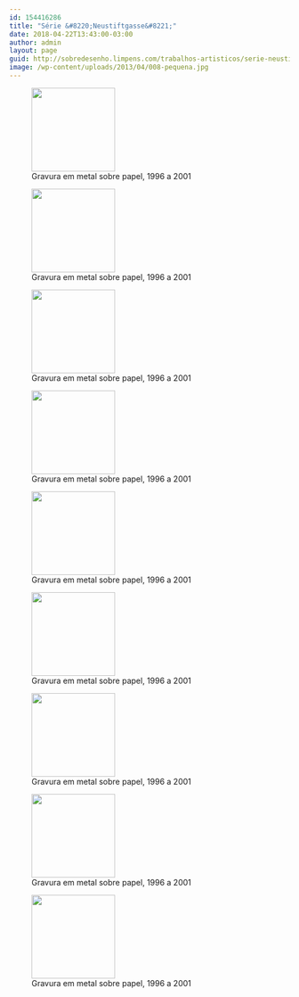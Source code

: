 ```yaml
---
id: 154416286
title: "Série &#8220;Neustiftgasse&#8221;"
date: 2018-04-22T13:43:00-03:00
author: admin
layout: page
guid: http://sobredesenho.limpens.com/trabalhos-artisticos/serie-neustiftgasse/
image: /wp-content/uploads/2013/04/008-pequena.jpg
---
```


<div id='gallery-19' class='gallery galleryid-154416286 gallery-columns-3 gallery-size-thumbnail'>
  <figure class='gallery-item'> 
  
  <div class='gallery-icon landscape'>
    <a href='https://i1.wp.com/sobredesenho.limpens.com/wp-content/uploads/2013/04/009-pequena.jpg'><img width="150" height="150" src="https://i1.wp.com/sobredesenho.limpens.com/wp-content/uploads/2013/04/009-pequena.jpg?resize=150%2C150&#038;ssl=1" class="attachment-thumbnail size-thumbnail" alt="" loading="lazy" aria-describedby="gallery-19-154416168" srcset="https://i1.wp.com/sobredesenho.limpens.com/wp-content/uploads/2013/04/009-pequena.jpg?resize=150%2C150&ssl=1 150w, https://i1.wp.com/sobredesenho.limpens.com/wp-content/uploads/2013/04/009-pequena.jpg?zoom=2&resize=150%2C150&ssl=1 300w, https://i1.wp.com/sobredesenho.limpens.com/wp-content/uploads/2013/04/009-pequena.jpg?zoom=3&resize=150%2C150&ssl=1 450w" sizes="(max-width: 150px) 85vw, 150px" data-recalc-dims="1" /></a>
  </div><figcaption class='wp-caption-text gallery-caption' id='gallery-19-154416168'> Gravura em metal sobre papel, 1996 a 2001 </figcaption></figure><figure class='gallery-item'> 
  
  <div class='gallery-icon landscape'>
    <a href='https://i0.wp.com/sobredesenho.limpens.com/wp-content/uploads/2013/04/008-pequena.jpg'><img width="150" height="150" src="https://i0.wp.com/sobredesenho.limpens.com/wp-content/uploads/2013/04/008-pequena.jpg?resize=150%2C150&#038;ssl=1" class="attachment-thumbnail size-thumbnail" alt="" loading="lazy" aria-describedby="gallery-19-154416167" srcset="https://i0.wp.com/sobredesenho.limpens.com/wp-content/uploads/2013/04/008-pequena.jpg?resize=150%2C150&ssl=1 150w, https://i0.wp.com/sobredesenho.limpens.com/wp-content/uploads/2013/04/008-pequena.jpg?zoom=2&resize=150%2C150&ssl=1 300w, https://i0.wp.com/sobredesenho.limpens.com/wp-content/uploads/2013/04/008-pequena.jpg?zoom=3&resize=150%2C150&ssl=1 450w" sizes="(max-width: 150px) 85vw, 150px" data-recalc-dims="1" /></a>
  </div><figcaption class='wp-caption-text gallery-caption' id='gallery-19-154416167'> Gravura em metal sobre papel, 1996 a 2001 </figcaption></figure><figure class='gallery-item'> 
  
  <div class='gallery-icon portrait'>
    <a href='https://i2.wp.com/sobredesenho.limpens.com/wp-content/uploads/2013/04/007-pequena.jpg'><img width="150" height="150" src="https://i2.wp.com/sobredesenho.limpens.com/wp-content/uploads/2013/04/007-pequena.jpg?resize=150%2C150&#038;ssl=1" class="attachment-thumbnail size-thumbnail" alt="" loading="lazy" aria-describedby="gallery-19-154416166" srcset="https://i2.wp.com/sobredesenho.limpens.com/wp-content/uploads/2013/04/007-pequena.jpg?resize=150%2C150&ssl=1 150w, https://i2.wp.com/sobredesenho.limpens.com/wp-content/uploads/2013/04/007-pequena.jpg?zoom=2&resize=150%2C150&ssl=1 300w, https://i2.wp.com/sobredesenho.limpens.com/wp-content/uploads/2013/04/007-pequena.jpg?zoom=3&resize=150%2C150&ssl=1 450w" sizes="(max-width: 150px) 85vw, 150px" data-recalc-dims="1" /></a>
  </div><figcaption class='wp-caption-text gallery-caption' id='gallery-19-154416166'> Gravura em metal sobre papel, 1996 a 2001 </figcaption></figure><figure class='gallery-item'> 
  
  <div class='gallery-icon portrait'>
    <a href='https://i1.wp.com/sobredesenho.limpens.com/wp-content/uploads/2013/04/006-pequena.jpg'><img width="150" height="150" src="https://i1.wp.com/sobredesenho.limpens.com/wp-content/uploads/2013/04/006-pequena.jpg?resize=150%2C150&#038;ssl=1" class="attachment-thumbnail size-thumbnail" alt="" loading="lazy" aria-describedby="gallery-19-154416165" srcset="https://i1.wp.com/sobredesenho.limpens.com/wp-content/uploads/2013/04/006-pequena.jpg?resize=150%2C150&ssl=1 150w, https://i1.wp.com/sobredesenho.limpens.com/wp-content/uploads/2013/04/006-pequena.jpg?zoom=2&resize=150%2C150&ssl=1 300w, https://i1.wp.com/sobredesenho.limpens.com/wp-content/uploads/2013/04/006-pequena.jpg?zoom=3&resize=150%2C150&ssl=1 450w" sizes="(max-width: 150px) 85vw, 150px" data-recalc-dims="1" /></a>
  </div><figcaption class='wp-caption-text gallery-caption' id='gallery-19-154416165'> Gravura em metal sobre papel, 1996 a 2001 </figcaption></figure><figure class='gallery-item'> 
  
  <div class='gallery-icon landscape'>
    <a href='https://i0.wp.com/sobredesenho.limpens.com/wp-content/uploads/2013/04/005-pequena.jpg'><img width="150" height="150" src="https://i0.wp.com/sobredesenho.limpens.com/wp-content/uploads/2013/04/005-pequena.jpg?resize=150%2C150&#038;ssl=1" class="attachment-thumbnail size-thumbnail" alt="" loading="lazy" aria-describedby="gallery-19-154416164" srcset="https://i0.wp.com/sobredesenho.limpens.com/wp-content/uploads/2013/04/005-pequena.jpg?resize=150%2C150&ssl=1 150w, https://i0.wp.com/sobredesenho.limpens.com/wp-content/uploads/2013/04/005-pequena.jpg?zoom=2&resize=150%2C150&ssl=1 300w, https://i0.wp.com/sobredesenho.limpens.com/wp-content/uploads/2013/04/005-pequena.jpg?zoom=3&resize=150%2C150&ssl=1 450w" sizes="(max-width: 150px) 85vw, 150px" data-recalc-dims="1" /></a>
  </div><figcaption class='wp-caption-text gallery-caption' id='gallery-19-154416164'> Gravura em metal sobre papel, 1996 a 2001 </figcaption></figure><figure class='gallery-item'> 
  
  <div class='gallery-icon landscape'>
    <a href='https://i2.wp.com/sobredesenho.limpens.com/wp-content/uploads/2013/04/004-pequena.jpg'><img width="150" height="150" src="https://i2.wp.com/sobredesenho.limpens.com/wp-content/uploads/2013/04/004-pequena.jpg?resize=150%2C150&#038;ssl=1" class="attachment-thumbnail size-thumbnail" alt="" loading="lazy" aria-describedby="gallery-19-154416163" srcset="https://i2.wp.com/sobredesenho.limpens.com/wp-content/uploads/2013/04/004-pequena.jpg?resize=150%2C150&ssl=1 150w, https://i2.wp.com/sobredesenho.limpens.com/wp-content/uploads/2013/04/004-pequena.jpg?zoom=2&resize=150%2C150&ssl=1 300w, https://i2.wp.com/sobredesenho.limpens.com/wp-content/uploads/2013/04/004-pequena.jpg?zoom=3&resize=150%2C150&ssl=1 450w" sizes="(max-width: 150px) 85vw, 150px" data-recalc-dims="1" /></a>
  </div><figcaption class='wp-caption-text gallery-caption' id='gallery-19-154416163'> Gravura em metal sobre papel, 1996 a 2001 </figcaption></figure><figure class='gallery-item'> 
  
  <div class='gallery-icon landscape'>
    <a href='https://i2.wp.com/sobredesenho.limpens.com/wp-content/uploads/2013/04/003-pequena.jpg'><img width="150" height="150" src="https://i2.wp.com/sobredesenho.limpens.com/wp-content/uploads/2013/04/003-pequena.jpg?resize=150%2C150&#038;ssl=1" class="attachment-thumbnail size-thumbnail" alt="" loading="lazy" aria-describedby="gallery-19-154416162" srcset="https://i2.wp.com/sobredesenho.limpens.com/wp-content/uploads/2013/04/003-pequena.jpg?resize=150%2C150&ssl=1 150w, https://i2.wp.com/sobredesenho.limpens.com/wp-content/uploads/2013/04/003-pequena.jpg?zoom=2&resize=150%2C150&ssl=1 300w, https://i2.wp.com/sobredesenho.limpens.com/wp-content/uploads/2013/04/003-pequena.jpg?zoom=3&resize=150%2C150&ssl=1 450w" sizes="(max-width: 150px) 85vw, 150px" data-recalc-dims="1" /></a>
  </div><figcaption class='wp-caption-text gallery-caption' id='gallery-19-154416162'> Gravura em metal sobre papel, 1996 a 2001 </figcaption></figure><figure class='gallery-item'> 
  
  <div class='gallery-icon portrait'>
    <a href='https://i2.wp.com/sobredesenho.limpens.com/wp-content/uploads/2013/04/002-pequena.jpg'><img width="150" height="150" src="https://i2.wp.com/sobredesenho.limpens.com/wp-content/uploads/2013/04/002-pequena.jpg?resize=150%2C150&#038;ssl=1" class="attachment-thumbnail size-thumbnail" alt="" loading="lazy" aria-describedby="gallery-19-154416161" srcset="https://i2.wp.com/sobredesenho.limpens.com/wp-content/uploads/2013/04/002-pequena.jpg?resize=150%2C150&ssl=1 150w, https://i2.wp.com/sobredesenho.limpens.com/wp-content/uploads/2013/04/002-pequena.jpg?zoom=2&resize=150%2C150&ssl=1 300w, https://i2.wp.com/sobredesenho.limpens.com/wp-content/uploads/2013/04/002-pequena.jpg?zoom=3&resize=150%2C150&ssl=1 450w" sizes="(max-width: 150px) 85vw, 150px" data-recalc-dims="1" /></a>
  </div><figcaption class='wp-caption-text gallery-caption' id='gallery-19-154416161'> Gravura em metal sobre papel, 1996 a 2001 </figcaption></figure><figure class='gallery-item'> 
  
  <div class='gallery-icon landscape'>
    <a href='https://i2.wp.com/sobredesenho.limpens.com/wp-content/uploads/2013/04/001-pequena.jpg'><img width="150" height="150" src="https://i2.wp.com/sobredesenho.limpens.com/wp-content/uploads/2013/04/001-pequena.jpg?resize=150%2C150&#038;ssl=1" class="attachment-thumbnail size-thumbnail" alt="" loading="lazy" aria-describedby="gallery-19-154416160" srcset="https://i2.wp.com/sobredesenho.limpens.com/wp-content/uploads/2013/04/001-pequena.jpg?resize=150%2C150&ssl=1 150w, https://i2.wp.com/sobredesenho.limpens.com/wp-content/uploads/2013/04/001-pequena.jpg?zoom=2&resize=150%2C150&ssl=1 300w, https://i2.wp.com/sobredesenho.limpens.com/wp-content/uploads/2013/04/001-pequena.jpg?zoom=3&resize=150%2C150&ssl=1 450w" sizes="(max-width: 150px) 85vw, 150px" data-recalc-dims="1" /></a>
  </div><figcaption class='wp-caption-text gallery-caption' id='gallery-19-154416160'> Gravura em metal sobre papel, 1996 a 2001 </figcaption></figure>
</div>
